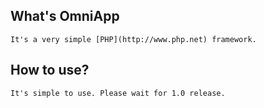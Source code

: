 ## What's OmniApp
    It's a very simple [PHP](http://www.php.net) framework.

## How to use?
    It's simple to use. Please wait for 1.0 release.